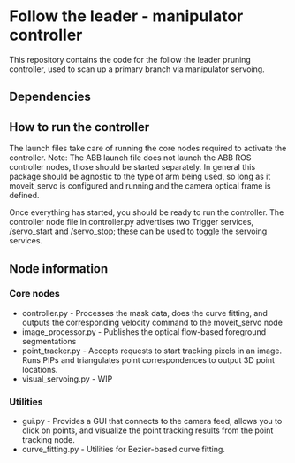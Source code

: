 # Follow the leader - manipulator controller

This repository contains the code for the follow the leader pruning controller, used to scan up a primary branch via manipulator servoing. 

## Dependencies




## How to run the controller

The launch files take care of running the core nodes required to activate the controller. Note: The ABB launch file does not launch the ABB ROS controller nodes, those should be started separately. In general this package should be agnostic to the type of arm being used, so long as it moveit_servo is configured and running and the camera optical frame is defined.

Once everything has started, you should be ready to run the controller. The controller node file in controller.py advertises two Trigger services, /servo_start and /servo_stop; these can be used to toggle the servoing services.

## Node information

### Core nodes
- controller.py - Processes the mask data, does the curve fitting, and outputs the corresponding velocity command to the moveit_servo node
- image_processor.py - Publishes the optical flow-based foreground segmentations
- point_tracker.py - Accepts requests to start tracking pixels in an image. Runs PIPs and triangulates point correspondences to output 3D point locations.
- visual_servoing.py - WIP

### Utilities
- gui.py - Provides a GUI that connects to the camera feed, allows you to click on points, and visualize the point tracking results from the point tracking node.
- curve_fitting.py - Utilities for Bezier-based curve fitting.
